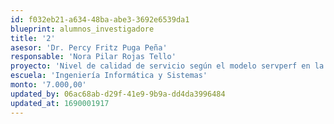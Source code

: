 ```yaml
---
id: f032eb21-a634-48ba-abe3-3692e6539da1
blueprint: alumnos_investigadore
title: '2'
asesor: 'Dr. Percy Fritz Puga Peña'
responsable: 'Nora Pilar Rojas Tello'
proyecto: 'Nivel de calidad de servicio según el modelo servperf en la agencia principal del banco de la nación de la ciudad de Abancay, 2019'
escuela: 'Ingeniería Informática y Sistemas'
monto: '7.000,00'
updated_by: 06ac68ab-d29f-41e9-9b9a-dd4da3996484
updated_at: 1690001917
---
```

